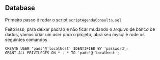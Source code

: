 ## Database

Primeiro passo é rodar o script `scriptAgendaConsulta.sql`

Feito isso, para deixar padrão e não ficar mudando o arquivo de banco de dados, vamos criar um user para o projeto, abra seu mysql e rode os seguintes comandos.

```mysql
CREATE USER 'pads'@'localhost' IDENTIFIED BY 'password';
GRANT ALL PRIVILEGES ON * . * TO 'pads'@'localhost';
```